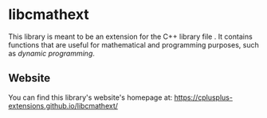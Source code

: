 # libcmathext

This library is meant to be an extension for the C++ library file <cmath>. It contains functions that are useful for mathematical and programming purposes, such as _dynamic programming_.

## Website

You can find this library's website's homepage at:  <https://cplusplus-extensions.github.io/libcmathext/>
